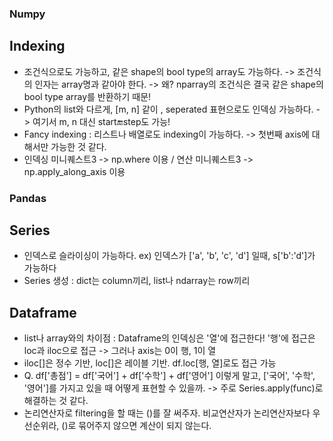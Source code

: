 ### Numpy
 ## Indexing
 - 조건식으로도 가능하고, 같은 shape의 bool type의 array도 가능하다. -> 조건식의 인자는 array명과 같아야 한다. -> 왜? nparray의 조건식은 결국 같은 shape의 bool type array를 반환하기 때문!
 - Python의 list와 다르게, [m, n] 같이 , seperated 표현으로도 인덱싱 가능하다. -> 여기서 m, n 대신 start:end:step도 가능!
 - Fancy indexing : 리스트나 배열로도 indexing이 가능하다. -> 첫번째 axis에 대해서만 가능한 것 같다.
 - 인덱싱 미니퀘스트3 -> np.where 이용 / 연산 미니퀘스트3 -> np.apply_along_axis 이용

### Pandas
 ## Series
 - 인덱스로 슬라이싱이 가능하다. ex) 인덱스가 ['a', 'b', 'c', 'd'] 일때, s['b':'d']가 가능하다
 - Series 생성 : dict는 column끼리, list나 ndarray는 row끼리
 ## Dataframe
 - list나 array와의 차이점 : Dataframe의 인덱싱은 '열'에 접근한다! '행'에 접근은 loc과 iloc으로 접근 -> 그러나 axis는 0이 행, 1이 열
 - iloc[]은 정수 기반, loc[]은 레이블 기반. df.loc[행, 열]로도 접근 가능
 - Q. df['총점'] = df['국어'] + df['수학'] + df['영어'] 이렇게 말고, ['국어', '수학', '영어']를 가지고 있을 때 어떻게 표현할 수 있을까. -> 주로 Series.apply(func)로 해결하는 것 같다.
 - 논리연산자로 filtering을 할 때는 ()를 잘 써주자. 비교연산자가 논리연산자보다 우선순위라, ()로 묶어주지 않으면 계산이 되지 않는다.